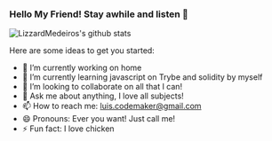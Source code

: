 ### Hello My Friend! Stay awhile and listen 👋

![LizzardMedeiros's github stats](https://github-readme-stats.vercel.app/api?username=LizzardMedeiros&show_icons=true&hide_border=true)

Here are some ideas to get you started:

- 🔭 I’m currently working on home
- 🌱 I’m currently learning javascript on Trybe and solidity by myself
- 👯 I’m looking to collaborate on all that I can!
- 💬 Ask me about anything, I love all subjects!
- 📫 How to reach me: luis.codemaker@gmail.com
- 😄 Pronouns: Ever you want! Just call me!
- ⚡ Fun fact: I love chicken
